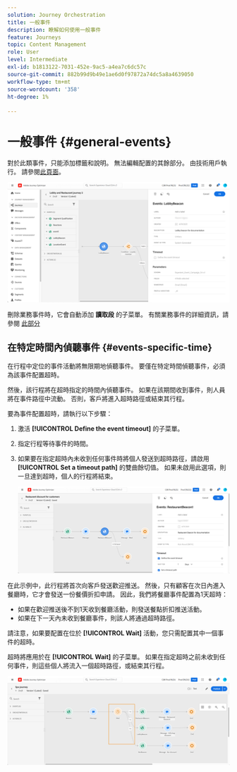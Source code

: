 ```yaml
---
solution: Journey Orchestration
title: 一般事件
description: 瞭解如何使用一般事件
feature: Journeys
topic: Content Management
role: User
level: Intermediate
exl-id: b1813122-7031-452e-9ac5-a4ea7c6dc57c
source-git-commit: 882b99d9b49e1ae6d0f97872a74dc5a8a4639050
workflow-type: tm+mt
source-wordcount: '358'
ht-degree: 1%

---
```


# 一般事件 {#general-events}

對於此類事件，只能添加標籤和說明。 無法編輯配置的其餘部分。 由技術用戶執行。 請參閱[此頁面](../event/about-events.md)。

![](assets/general-events.png)

刪除業務事件時，它會自動添加 **讀取段** 的子菜單。 有關業務事件的詳細資訊，請參閱 [此部分](../event/about-events.md)

## 在特定時間內偵聽事件 {#events-specific-time}

在行程中定位的事件活動將無限期地偵聽事件。 要僅在特定時間偵聽事件，必須為該事件配置超時。

然後，該行程將在超時指定的時間內偵聽事件。 如果在該期間收到事件，則人員將在事件路徑中流動。 否則，客戶將進入超時路徑或結束其行程。

要為事件配置超時，請執行以下步驟：

1. 激活 **[!UICONTROL Define the event timeout]** 的子菜單。

1. 指定行程等待事件的時間。

1. 如果要在指定超時內未收到任何事件時將個人發送到超時路徑，請啟用 **[!UICONTROL Set a timeout path]** 的雙曲餘切值。 如果未啟用此選項，則一旦達到超時，個人的行程將結束。

   ![](assets/event-timeout.png)

在此示例中，此行程將首次向客戶發送歡迎推送。 然後，只有顧客在次日內進入餐廳時，它才會發送一份餐價折扣申請。 因此，我們將餐廳事件配置為1天超時：

* 如果在歡迎推送後不到1天收到餐廳活動，則發送餐點折扣推送活動。
* 如果在下一天內未收到餐廳事件，則該人將通過超時路徑。

請注意，如果要配置在位於 **[!UICONTROL Wait]** 活動，您只需配置其中一個事件的超時。

超時將應用於在 **[!UICONTROL Wait]** 的子菜單。 如果在指定超時之前未收到任何事件，則這些個人將流入一個超時路徑，或結束其行程。

![](assets/event-timeout-group.png)

